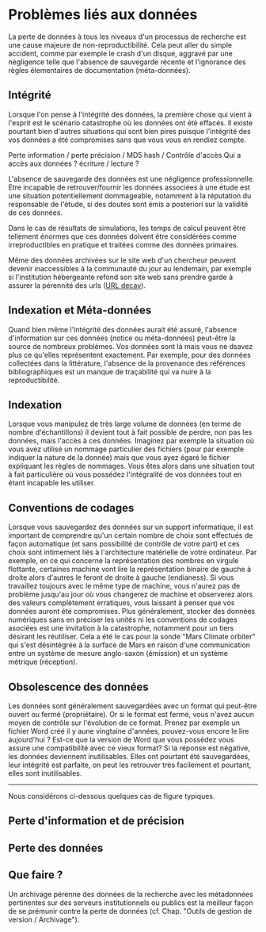 # Problèmes liés aux données

La perte de données à tous les niveaux d'un processus de recherche est une
cause majeure de non-reproductibilité. Cela peut aller du simple accident,
comme par exemple le crash d'un disque, aggravé par une négligence telle que
l'absence de sauvegarde récente et l'ignorance des règles élementaires de
documentation (méta-données).


## Intégrité

Lorsque l'on pense à l'intégrité des données, la première chose qui vient à
l'esprit est le scénario catastrophe où les données ont été effacés. Il existe
pourtant bien d'autres situations qui sont bien pires puisque l'intégrité des
vos données a été compromises sans que vous vous en rendiez compte.


Perte information / perte précision / MD5 hash / Contrôle d'accès
Qui a accès aux données ? écriture / lecture ?

L'absence de sauvegarde des données est une négligence professionnelle.  Etre
incapable de retrouver/fournir les données associées à une étude est une
situation potentiellement dommageable, notamment à la réputation du responsable
de l'étude, si des doutes sont émis a posteriori sur la validité de ces
données.

Dans le cas de résultats de simulations, les temps de calcul peuvent être
tellement énormes que ces données doivent être considérées comme
irreproductibles en pratique et traitées comme des données primaires.

Même des données archivées sur le site web d'un chercheur peuvent devenir
inaccessibles à la communauté du jour au lendemain, par exemple si
l'institution hébergeante refond son site web sans prendre garde à assurer la
pérennité des urls ([URL decay](https://www.spinellis.gr/sw/url-decay/)).


## Indexation et Méta-données

Quand bien même l'intégrité des données aurait été assuré, l'absence
d'information sur ces données (notice ou méta-données) peut-être la source de
nombreux problèmes.  Vos données sont là mais vous ne dsavez plus ce qu'elles
représentent exactement. Par exemple, pour des données collectées dans la
littérature, l'absence de la provenance des références bibliographiques est un
manque de traçabilité qui va nuire à la reproductibilité.


## Indexation

Lorsque vous manipulez de très large volume de données (en terme de nombre
d'échantillons) il devient tout à fait possible de perdre, non pas les données,
mais l'accès à ces données. Imaginez par exemple la situation où vous avez
utilisé un nommage particulier des fichiers (pour par exemple indiquer la
nature de la donnée) mais que vous ayez égaré le fichier expliquant les règles
de nommages. Vous êtes alors dans une situation tout à fait particulière où
vous possédez l'intégralité de vos données tout en étant incapable les
utiliser.


## Conventions de codages

Lorsque vous sauvegardez des données sur un support informatique, il est
important de comprendre qu'un certain nombre de choix sont effectués de façon
automatique (et sans possibilité de contrôle de votre part) et ces choix sont
intimement liés à l'architecture matérielle de votre ordinateur. Par exemple,
en ce qui concerne la représentation des nombres en virgule flottante,
certaines machine vont lire la représentation binaire de gauche à droite alors
d'autres le feront de droite à gauche (endianess). Si vous travaillez toujours
avec le même type de machine, vous n'aurez pas de problème jusqu'au jour où
vous changerez de machine et observerez alors des valeurs complètement
erratiques, vous laissant à penser que vos données auront été compromises. Plus
généralement, stocker des données numériques sans en préciser les unités ni les
conventions de codages asociées est une invitation à la catastrophe, notamment
pour un tiers désirant les réutiliser. Cela a été le cas pour la sonde "Mars
Climate orbiter" qui s'est désintégrée à la surface de Mars en raison d'une
communication entre un système de mesure anglo-saxon (émission) et un système
métrique (réception).


## Obsolescence des données
 
Les données sont généralement sauvegardées avec un format qui peut-être ouvert
ou fermé (propriétaire). Or si le format est fermé, vous n'avez aucun moyen de
contrôle sur l'évolution de ce format. Prenez par exemple un fichier Word créé
il y aune vingtaine d'années, pouvez-vous encore le lire aujourd'hui ? Est-ce
que la version de Word que vous possédez vous assure une compatibilité avec ce
vieux format? Si la réponse est négative, les données deviennent
inutilisables. Elles ont pourtant été sauvegardées, leur intégrité est
parfaite, on peut les retrouver très facilement et pourtant, elles sont
inutilisables.


---

Nous considérons ci-dessous quelques cas de figure typiques.

## Perte d'information et de précision

## Perte des données 


## Que faire ?

Un archivage pérenne des données de la recherche avec les métadonnées
pertinentes sur des serveurs institutionnels ou publics est la
meilleur façon de se prémunir contre la perte de données 
(cf. Chap. "Outils de gestion de version / Archivage").
